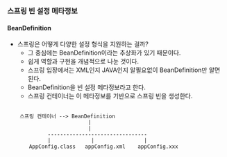 ### 스프링 빈 설정 메타정보
#### BeanDefinition
* 스프링은 어떻게 다양한 설정 형식을 지원하는 걸까?
  * 그 중심에는 BeanDefinition이라는 추상화가 있기 때문이다.
  * 쉽게 역할과 구현을 개념적으로 나눈 것이다.
  * 스프링 입장에서는 XML인지 JAVA인지 알필요없이 BeanDefinition만 알면 된다.
  * BeanDefinition을 빈 설정 메타정보라고 한다.
  * 스프링 컨테이너는 이 메타정보를 기반으로 스프링 빈을 생성한다.

```

    스프링 컨테이너 --> BeanDefinition
                          |
                          |
             --------------------------------
             |             |                |
       AppConfig.class   appConfig.xml    appConfig.xxx

```

